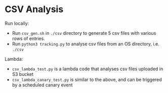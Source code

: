 # CSV Analysis

Run locally:

- Run `csv_gen.sh` in `./csv` directory to generate 5 csv files with various rows of entries.
- Run `python3 tracking.py` to analyse csv files from an OS directory, i.e. `./csv`

Lambda:

- `csv_lambda_test.py` is a lambda code that analyses csv files uploaded in S3 bucket
- `csv_lambda_canary_test.py` is similar to the above, and can be triggered by a scheduled canary event
